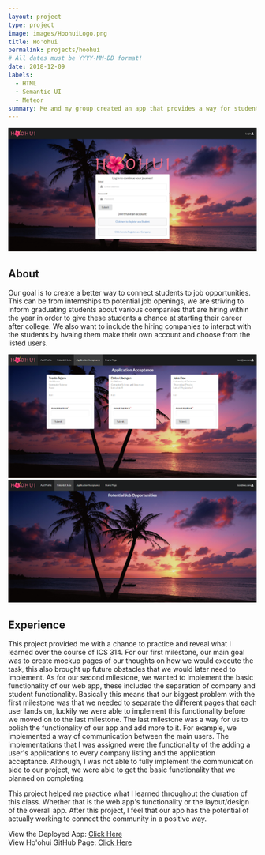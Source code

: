 ```yaml
---
layout: project
type: project
image: images/HoohuiLogo.png
title: Ho'ohui
permalink: projects/hoohui
# All dates must be YYYY-MM-DD format!
date: 2018-12-09
labels:
  - HTML
  - Semantic UI
  - Meteor
summary: Me and my group created an app that provides a way for students to find job opportunities and companies to find possible applicants that would potentially connect the community in a positive way.
---
```


<div class="ui large rounded images">
  <img class="ui centered image" src="../images/landing.png">
</div>

## About
Our goal is to create a better way to connect students to job opportunities. This can be from internships to potential job openings, we are striving to inform graduating students about various companies that are hiring within the year in order to give these students a chance at starting their career after college. We also want to include the hiring companies to interact with the students by hvaing them make their own account and choose from the listed users.

<div class="ui large rounded image">
  <img class="ui centered image" src="../images/appacceptance.png">
</div>
  
<div class="ui large rounded image">
  <img class="ui centered image" src="../images/jobopp.png">
</div>

## Experience
This project provided me with a chance to practice and reveal what I learned over the course of ICS 314. For our first milestone, our main goal was to create mockup pages of our thoughts on how we would execute the task, this also brought up future obstacles that we would later need to implement. As for our second milestone, we wanted to implement the basic functionality of our web app, these included the separation of company and student functionality. Basically this means that our biggest problem with the first milestone was that we needed to separate the different pages that each user lands on, luckily we were able to implement this functionality before we moved on to the last milestone. The last milestone was a way for us to polish the functionality of our app and add more to it. For example, we implemented a way of communication between the main users. The implementations that I was assigned were the functionality of the adding a user's applications to every company listing and the application acceptance. Although, I was not able to fully implement the communication side to our project, we were able to get the basic functionality that we planned on completing. 

This project helped me practice what I learned throughout the duration of this class. Whether that is the web app's functionality or the layout/design of the overall app. After this project, I feel that our app has the potential of actually working to connect the community in a positive way.

View the Deployed App: [Click Here](https://hoohui.meteorapp.com/#/)<br>
View Ho'ohui GitHub Page: [Click Here](https://github.com/ho-ohui/hoohui)
